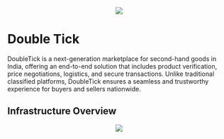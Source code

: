 <p align="center">
  <img src="https://github.com/user-attachments/assets/a4e38420-e66a-438c-97a6-a616b715b74e" />
</p>

# Double Tick

DoubleTick is a next-generation marketplace for second-hand goods in India, offering an end-to-end solution that includes product verification, price negotiations, logistics, and secure transactions. Unlike traditional classified platforms, DoubleTick ensures a seamless and trustworthy experience for buyers and sellers nationwide.

## Infrastructure Overview

<p align="center">
  <img src="https://github.com/user-attachments/assets/ceb70662-1e35-4cdd-8f9b-d959a47f7c19" />
</p>
